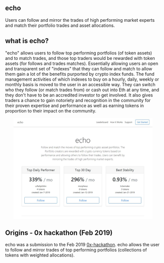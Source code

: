 ## echo
Users can follow and mirror the trades of high performing market experts and match their portfolio trades and asset allocations.

## what is echo?
"echo" allows users to follow top performing portfolios (of token assets) and to match trades, and those top traders would be rewarded with token assets (for follows and trades matches). Essentially allowing users an open and transparent set of "indexes" that they can follow and match to allow them gain a lot of the benefits purported by crypto index funds. The fund management activities of which indexes to buy on a hourly, daily, weekly or monthly basis is moved to the user in an accessible way. They can switch who they follow (or match trades from) or cash out into Eth at any time, and they don't have to be an accredited investor to get involved. It also gives traders a chance to gain notoriety and recognition in the community for their proven expertise and performance as well as earning tokens in proportion to their impact on the community.

<p align="center">
  <img src="./images/echo_screenshot.JPG" width="450px" />
</p>


## Origins - 0x hackathon (Feb 2019)
echo was a submission to the Feb 2019 [0x-hackathon](https://blog.0xproject.com/0x-coinlist-hackathon-3b48ddbfd21c). echo allows the user to follow and mirror trades of top performing portfolios (collections of tokens with weighted allocations).
